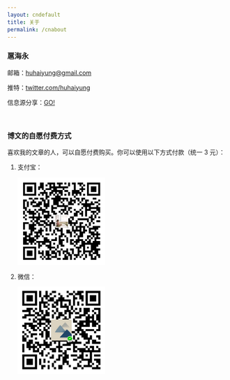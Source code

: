 ```yaml
---
layout: cndefault
title: 关于
permalink: /cnabout
---
```


### 扈海永

邮箱：[huhaiyung@gmail.com](mailto:huhaiyung@gmail.com) 

推特：[twitter.com/huhaiyung](https://twitter.com/huhaiyung)

<p>信息源分享：<a href="/info">GO!</a></p>

<br>

### 博文的自愿付费方式

喜欢我的文章的人，可以自愿付费购买。你可以使用以下方式付款（统一 3 元）：

<ol>
    <li>
        <p>支付宝：</p>
        <p>
            <img src="/images/alipay.png" width="200" id="payment">
        </p>
    </li>
    <li>
        <p>微信：</p>
        <p>
            <img src="/images/wechat.png" width="200" id="payment">
        </p>
    </li>
</ol>